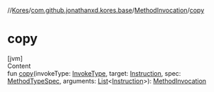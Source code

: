 //[Kores](../../index.md)/[com.github.jonathanxd.kores.base](../index.md)/[MethodInvocation](index.md)/[copy](copy.md)



# copy  
[jvm]  
Content  
fun [copy](copy.md)(invokeType: [InvokeType](../-invoke-type/index.md), target: [Instruction](../../com.github.jonathanxd.kores/-instruction/index.md), spec: [MethodTypeSpec](../../com.github.jonathanxd.kores.common/-method-type-spec/index.md), arguments: [List](https://kotlinlang.org/api/latest/jvm/stdlib/kotlin.collections/-list/index.html)<[Instruction](../../com.github.jonathanxd.kores/-instruction/index.md)>): [MethodInvocation](index.md)  



